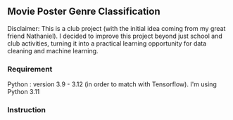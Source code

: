 ## Movie Poster Genre Classification

Disclaimer: This is a club project (with the initial idea coming from my great friend Nathaniel). I decided to improve this project beyond just school and club activities, turning it into a practical learning opportunity for data cleaning and machine learning.

### Requirement
Python : version 3.9 - 3.12 (in order to match with Tensorflow). I'm using Python 3.11

### Instruction